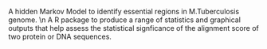 A hidden Markov Model to identify essential regions in M.Tuberculosis genome. \n
A R package to produce a range of statistics and graphical outputs that help assess the statistical signficance of the alignment score of two protein or DNA sequences.
